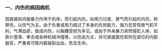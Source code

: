 ### 一、内伤的病因病机

因直接和间接暴力作用于机体，而引起内伤。如用力过度、屏气而引起的内伤，称屏伤，以伤气为主。由于负重或用力超过了本身的负担能力，强力忍受导致气机不利，气滞血瘀，致成内伤，以胸腰受损为多见。或由于外来暴力突然侵犯人体，如跌仆堕落、拳击或各种机械冲撞等，以伤血为主，并可直接震伤其所在部位的内脏器官，严重者可致内脏破裂出血，危及生命。
